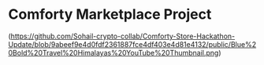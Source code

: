 # Comforty Marketplace Project 

(https://github.com/Sohail-crypto-collab/Comforty-Store-Hackathon-Update/blob/9abeef9e4d0fdf2361887fce4df403e4d81e4132/public/Blue%20Bold%20Travel%20Himalayas%20YouTube%20Thumbnail.png)

 





 
 
